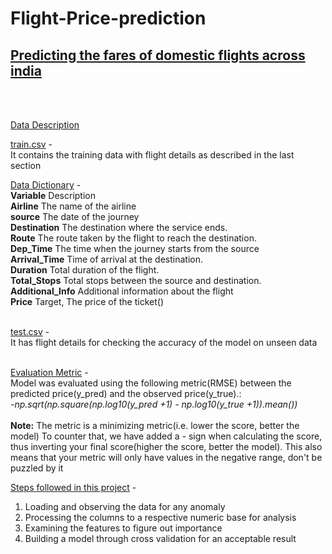 # Flight-Price-prediction
<b><u><h2>Predicting the fares of domestic flights across india</h2></u></b><br><br>

<u>Data Description</u><br>

<u>train.csv</u> -<br>
It contains the training data with flight details as described in the last section<br>


<u>Data Dictionary</u> -<br>
<b>Variable</b> 	         Description<br>
<b>Airline</b> 	       The name of the airline<br>
<b>source</b> 	         The date of the journey<br>
<b>Destination</b> 	   The destination where the service ends.<br>
<b>Route</b> 	         The route taken by the flight to reach the destination.<br>
<b>Dep_Time</b> 	       The time when the journey starts from the source<br>
<b>Arrival_Time</b>     Time of arrival at the destination.<br>
<b>Duration</b> 	       Total duration of the flight.<br>
<b>Total_Stops</b> 	   Total stops between the source and destination.<br>
<b>Additional_Info</b>  Additional information about the flight<br>
<b>Price</b> 	         Target, The price of the ticket()<br>
<br>

<u>test.csv</u> -<br>
It has flight details for checking the accuracy of the model on unseen data <br>

<br>
<u>Evaluation Metric</u> - <br>
Model was evaluated using the following metric(RMSE) between the predicted price(y_pred) and the observed price(y_true).: <br>
<i>-np.sqrt(np.square(np.log10(y_pred +1) - np.log10(y_true +1)).mean())</i> <br><br>
<b>Note:</b> The metric is a minimizing metric(i.e. lower the score, better the model) To counter that, we have added a - sign when calculating the score, thus inverting your final score(higher the score, better the model). This also means that your metric will only have values in the negative range, don't be puzzled by it

<u>Steps followed in this project</u> -<br>
1. Loading and observing the data for any anomaly <br>
2. Processing the columns to a respective numeric base for analysis <br>
3. Examining the features to figure out importance <br>
4. Building a model through cross validation for an acceptable result <br>
